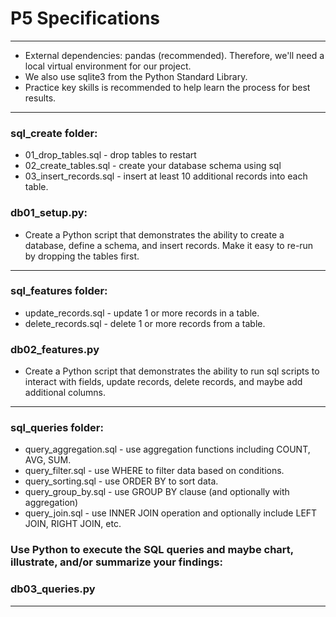 # P5 Specifications
---

- External dependencies: pandas (recommended). Therefore, we'll need a local virtual environment for our project. 
- We also use sqlite3 from the Python Standard Library.
- Practice key skills is recommended to help learn the process for best results. 

---

### sql_create folder:
- 01_drop_tables.sql - drop tables to restart
- 02_create_tables.sql - create your database schema using sql
- 03_insert_records.sql - insert at least 10 additional records into each table.
  
###  db01_setup.py:
- Create a Python script that demonstrates the ability to create a database, define a schema, and insert records. Make it easy to re-run by dropping the tables first.

---

### sql_features folder:

- update_records.sql - update 1 or more records in a table.
- delete_records.sql - delete 1 or more records from a table.

### db02_features.py
- Create a Python script that demonstrates the ability to run sql scripts to interact with fields, update records, delete records, and maybe add additional columns.

---

### sql_queries folder:

- query_aggregation.sql - use aggregation functions including COUNT, AVG, SUM.
- query_filter.sql - use WHERE to filter data based on conditions.
- query_sorting.sql - use ORDER BY to sort data.
- query_group_by.sql - use GROUP BY clause (and optionally with aggregation)
- query_join.sql - use INNER JOIN operation and optionally include LEFT JOIN, RIGHT JOIN, etc.

### Use Python to execute the SQL queries and maybe chart, illustrate, and/or summarize your findings:

### db03_queries.py

---